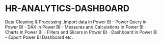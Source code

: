 # HR-ANALYTICS-DASHBOARD
Data Cleaning & Processing ,Import data in Power BI - Power Query in Power BI - DAX in Power BI - Measures and Calculations in Power BI - Charts in Power BI - Filters and Slicers in Power BI - Dashboard in Power BI - Export Power BI Dashboard etc.
